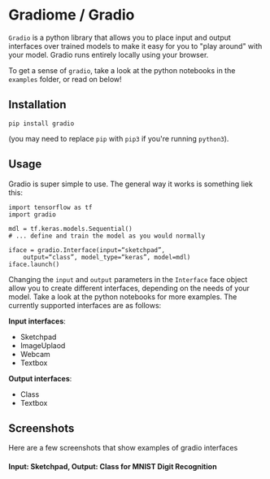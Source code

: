 # Gradiome / Gradio

`Gradio` is a python library that allows you to place input and output interfaces over trained models to make it easy for you to "play around" with your model. Gradio runs entirely locally using your browser.

To get a sense of `gradio`, take a look at the  python notebooks in the `examples` folder, or read on below!

## Installation
```
pip install gradio
```
(you may need to replace `pip` with `pip3` if you're running `python3`).

## Usage

Gradio is super simple to use. The general way it works is something liek this:


```
import tensorflow as tf
import gradio

mdl = tf.keras.models.Sequential()
# ... define and train the model as you would normally

iface = gradio.Interface(input=“sketchpad”,
	output=“class”, model_type=“keras”, model=mdl)
iface.launch()
```

Changing the `input` and `output` parameters in the `Interface` face object allow you to create different interfaces, depending on the needs of your model. Take a look at the python notebooks for more examples. The currently supported interfaces are as follows:

**Input interfaces**:
* Sketchpad
* ImageUplaod
* Webcam
* Textbox

**Output interfaces**:
* Class
* Textbox

## Screenshots

Here are a few screenshots that show examples of gradio interfaces

#### Input: Sketchpad, Output: Class for MNIST Digit Recognition


